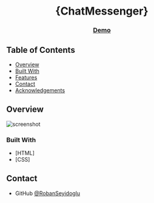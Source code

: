 <!-- Please update value in the {}  -->

<h1 align="center">{ChatMessenger}</h1>

<div align="center">
  <h3>
    <a href="https://robanseyidoglu.github.io/Chat-Messenger/">
      Demo
    </a>
  </h3>
</div>

<!-- TABLE OF CONTENTS -->

## Table of Contents

- [Overview](#overview)
- [Built With](#built-with)
- [Features](#features)
- [Contact](#contact)
- [Acknowledgements](#acknowledgements)

<!-- OVERVIEW -->

## Overview

![screenshot](https://github.com/RobanSeyidoglu/Chat-Messenger/assets/123882030/55ab45f1-897b-4251-a8cd-2a14daa05583)


### Built With

<!-- This section should list any major frameworks that you built your project using. Here are a few examples.-->

- [HTML]
- [CSS]

## Contact

- GitHub [@RobanSeyidoglu](https://github.com/RobanSeyidoglu)
